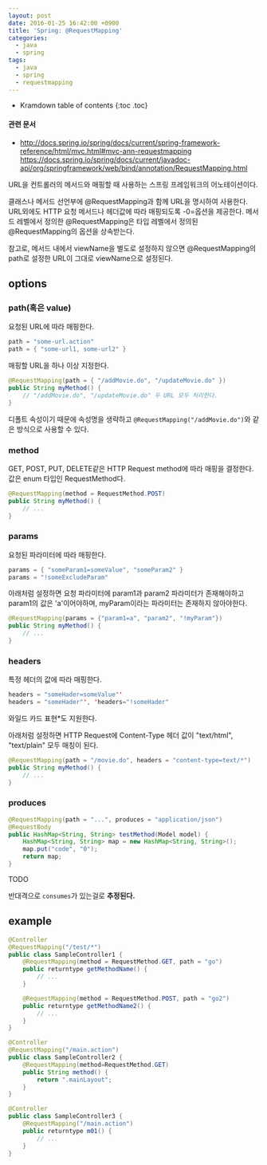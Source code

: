 ```yaml
---
layout: post
date: 2016-01-25 16:42:00 +0900
title: 'Spring: @RequestMapping'
categories:
  - java
  - spring
tags:
  - java
  - spring
  - requestmapping
---
```


* Kramdown table of contents
{:toc .toc}

#### 관련 문서

- http://docs.spring.io/spring/docs/current/spring-framework-reference/html/mvc.html#mvc-ann-requestmapping
https://docs.spring.io/spring/docs/current/javadoc-api/org/springframework/web/bind/annotation/RequestMapping.html


URL을 컨트롤러의 메서드와 매핑할 때 사용하는 스프링 프레임워크의 어노테이션이다.

클래스나 메서드 선언부에 @RequestMapping과 함께 URL을 명시하여 사용한다. URL외에도 HTTP 요청 메서드나 헤더값에 따라 매핑되도록 -0=옵션을 제공한다. 메서드 레벨에서 정의한 @RequestMapping은 타입 레벨에서 정의된 @RequestMapping의 옵션을 상속받는다.

참고로, 메서드 내에서 viewName을 별도로 설정하지 않으면 @RequestMapping의 path로 설정한 URL이 그대로 viewName으로 설정된다.

## options

### path(혹은 value)

요청된 URL에 따라 매핑한다.

```java
path = "some-url.action"
path = { "some-url1, some-url2" }
```

매핑할 URL을 하나 이상 지정한다.

```java
@RequestMapping(path = { "/addMovie.do", "/updateMovie.do" })
public String myMethod() {
    // "/addMovie.do", "/updateMovie.do" 두 URL 모두 처리한다.
}
```

디폴트 속성이기 때문에 속성명을 생략하고 `@RequestMapping("/addMovie.do")`와 같은 방식으로 사용할 수 있다.

### method

GET, POST, PUT, DELETE같은 HTTP Request method에 따라 매핑을 결정한다. 값은 enum 타입인 RequestMethod다.

```java
@RequestMapping(method = RequestMethod.POST)
public String myMethod() {
    // ...
}
```

### params

요청된 파라미터에 따라 매핑한다.

```java
params = { "someParam1=someValue", "someParam2" }
params = "!someExcludeParam"
```

아래처럼 설정하면 요청 파라미터에 param1과 param2 파라미터가 존재해야하고 param1의 값은 'a'이어야하며, myParam이라는 파라미터는 존재하지 않아야한다.

```java
@RequestMapping(params = {"param1=a", "param2", "!myParam"})
public String myMethod() {
    // ...
}
```

### headers

특정 헤더의 값에 따라 매핑한다.

```java
headers = "someHader=someValue"'
headers = "someHader"', 'headers="!someHader"
```

와일드 카드 표현*도 지원한다.

아래처럼 설정하면 HTTP Request에 Content-Type 헤더 값이 "text/html", "text/plain" 모두 매칭이 된다.

```java
@RequestMapping(path = "/movie.do", headers = "content-type=text/*")
public String myMethod() {
    // ...
}
```

### produces

```java
@RequestMapping(path = "...", produces = "application/json")
@RequestBody
public HashMap<String, String> testMethod(Model model) {
    HashMap<String, String> map = new HashMap<String, String>();
    map.put("code", "0");
    return map;
}
```

TODO

반대격으로 `consumes`가 있는걸로 **추정된다.**

## example

```java
@Controller
@RequestMapping("/test/*")
public class SampleController1 {
    @RequestMapping(method = RequestMethod.GET, path = "go")
    public returntype getMethodName() {
        // ...
    }

    @RequestMapping(method = RequestMethod.POST, path = "go2")
    public returntype getMethodName2() {
        // ...
    }
}

@Controller
@RequestMapping("/main.action")
public class SampleController2 {
    @RequestMapping(method=RequestMethod.GET)
    public String method() {
        return ".mainLayout";
    }
}

@Controller
public class SampleController3 {
    @RequestMapping("/main.action")
    public returntype m01() {
        // ...
    }
}
```
